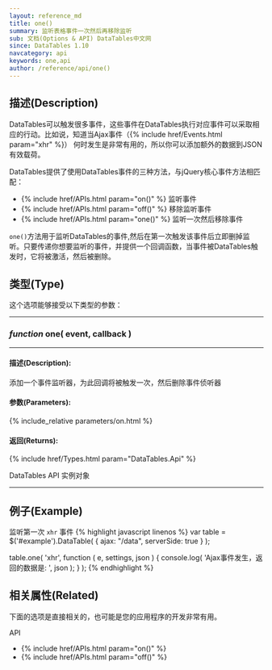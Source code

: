 ```yaml
---
layout: reference_md
title: one()
summary: 监听表格事件一次然后再移除监听
sub: 文档(Options & API) DataTables中文网
since: DataTables 1.10
navcategory: api
keywords: one,api
author: /reference/api/one()
---
```



## 描述(Description)


DataTables可以触发很多事件，这些事件在DataTables执行对应事件可以采取相应的行动。比如说，知道当Ajax事件（{% include href/Events.html param="xhr" %}）
何时发生是非常有用的，所以你可以添加额外的数据到JSON有效载荷。

DataTables提供了使用DataTables事件的三种方法，与jQuery核心事件方法相匹配：

- {% include href/APIs.html param="on()" %} 监听事件
- {% include href/APIs.html param="off()" %} 移除监听事件
- {% include href/APIs.html param="one()" %} 监听一次然后移除事件



`one()`方法用于监听DataTables的事件,然后在第一次触发该事件后立即删掉监听。只要传递你想要监听的事件，并提供一个回调函数，当事件被DataTables触发时，它将被激活，然后被删除。



## 类型(Type)
这个选项能够接受以下类型的参数：

---
    
### _function_ **one( event, callback )**  
 
---

#### 描述(Description):

添加一个事件监听器，为此回调将被触发一次，然后删除事件侦听器
     
#### 参数(Parameters):
{% include_relative parameters/on.html %}

#### 返回(Returns):

{% include href/Types.html param="DataTables.Api" %}

DataTables API 实例对象

--- 
    
## 例子(Example)

监听第一次 `xhr` 事件
{% highlight javascript linenos %}
var table = $('#example').DataTable( {
    ajax: "/data",
    serverSide: true
} );
 
table.one( 'xhr', function ( e, settings, json ) {
    console.log( 'Ajax事件发生，返回的数据是: ', json );
} );
{% endhighlight %}



## 相关属性(Related)
下面的选项是直接相关的，也可能是您的应用程序的开发非常有用。

API

- {% include href/APIs.html param="on()" %}
- {% include href/APIs.html param="off()" %}

